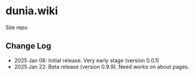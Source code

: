 # dunia.wiki

Site repo

## Change Log

- 2025 Jan 08: Initial release. Very early stage (version 0.0.1)
- 2025 Jan 22: Beta release (version 0.9.9). Need works on about pages.